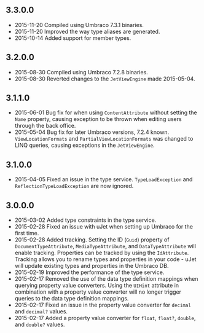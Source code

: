 ## 3.3.0.0
* 2015-11-20 Compiled using Umbraco 7.3.1 binaries.
* 2015-11-20 Improved the way type aliases are generated.
* 2015-10-14 Added support for member types.

## 3.2.0.0
* 2015-08-30 Compiled using Umbraco 7.2.8 binaries.
* 2015-08-30 Reverted changes to the `JetViewEngine` made 2015-05-04.

## 3.1.1.0
* 2015-06-01 Bug fix for when using `ContentAttribute` without setting the `Name` property, causing exception to be thrown when editing users through the back office.
* 2015-05-04 Bug fix for later Umbraco versions, 7.2.4 known. `ViewLocationFormats` and `PartialViewLocationFormats` was changed to LINQ queries, causing exceptions in the `JetViewEngine`.

## 3.1.0.0
* 2015-04-05 Fixed an issue in the type service. `TypeLoadException` and `ReflectionTypeLoadException` are now ignored.

## 3.0.0.0
* 2015-03-02 Added type constraints in the type service.
* 2015-02-28 Fixed an issue with uJet when setting up Umbraco for the first time.
* 2015-02-28 Added tracking. Setting the ID (`Guid`) property of `DocumentTypeAttribute`, `MediaTypeAttribute`, and `DataTypeAttribute` will enable tracking. Properties can be tracked by using the `IdAttribute`. Tracking allows you to rename types and properties in your code - uJet will update existing types and properties in the Umbraco DB.
* 2015-02-19 Improved the performance of the type service.
* 2015-02-17 Removed the use of the data type definition mappings when querying property value converters. Using the `UIHint` attribute in combination with a property value converter will no longer trigger queries to the data type definition mappings.
* 2015-02-17 Fixed an issue in the property value converter for `decimal` and `decimal?` values.
* 2015-02-17 Added a property value converter for `float`, `float?`, `double`, and `double?` values.